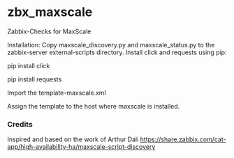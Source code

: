# zbx_maxscale
Zabbix-Checks for MaxScale

Installation:
Copy maxscale_discovery.py and maxscale_status.py to the zabbix-server external-scripts directory.
Install click and requests using pip:

pip install click

pip install requests

Import the 
template-maxscale.xml

Assign the template to the host where maxscale is installed.

### Credits
Inspired and based on the work of Arthur Dali
https://share.zabbix.com/cat-app/high-availability-ha/maxscale-script-discovery

